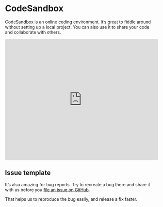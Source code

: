 # CodeSandbox
CodeSandbox is an online coding environment. It’s great to fiddle around without setting up a local project. You can also use it to share your code and collaborate with others.

<iframe
  src="https://codesandbox.io/embed/tiptap-issue-template-b83rr?fontsize=14&hidenavigation=1&module=%2Fsrc%2Fcomponents%2FTiptap.vue&theme=dark"
  style="width:100%; height:400px; border:0; border-radius: 4px; overflow:hidden;"
  title="tiptap-issue-template"
  sandbox="allow-forms allow-modals allow-popups allow-presentation allow-same-origin allow-scripts"
></iframe>

## Issue template
It’s also amazing for bug reports. Try to recreate a bug there and share it with us before you [file an issue on GitHub](https://github.com/ueberdosis/tiptap/issues/new/choose).

That helps us to reproduce the bug easily, and release a fix faster.
